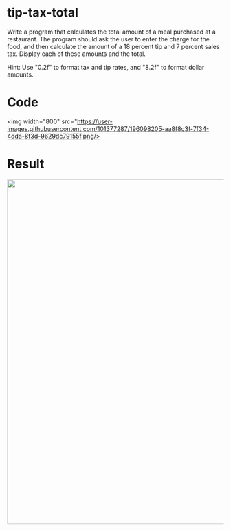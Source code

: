 # tip-tax-total

Write a program that calculates the total amount of a meal purchased at a restaurant. The program should ask the user to enter the charge for the food, and then calculate the amount of a 18 percent tip and 7 percent sales tax. Display each of these amounts and the total.

Hint: Use "0.2f" to format tax and tip rates, and "8.2f" to format dollar amounts.

<table>

# Code
<img width="800" src="https://user-images.githubusercontent.com/101377287/196098205-aa8f8c3f-7f34-4dda-8f3d-9629dc79155f.png/>

# Result
<img width="800" src="https://user-images.githubusercontent.com/101377287/196095350-10844b40-c501-42b7-9c31-cbd07342dc86.png"/>
</table>
